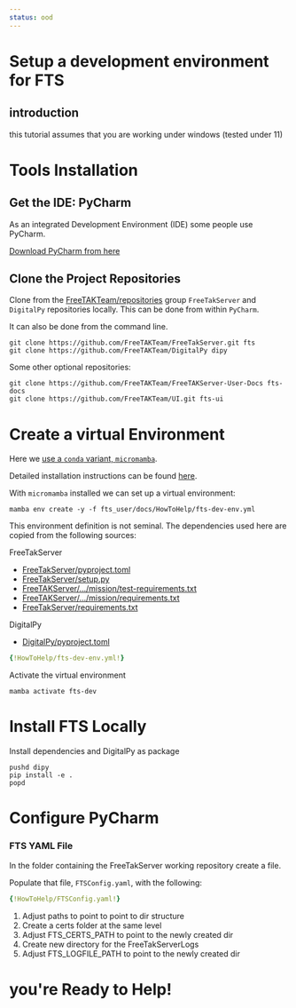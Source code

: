 ```yaml
---
status: ood
---
```


# Setup a development environment for FTS
## introduction
this tutorial assumes that you are working under windows (tested under 11)

# Tools Installation

## Get the IDE: PyCharm
As an integrated Development Environment (IDE) some people use PyCharm.

[Download PyCharm from here](https://www.jetbrains.com/pycharm/)

## Clone the Project Repositories

Clone from the [FreeTAKTeam/repositories](https://github.com/orgs/FreeTAKTeam/repositories) group
`FreeTakServer` and `DigitalPy` repositories locally.
This can be done from within `PyCharm`. 

It can also be done from the command line.

```shell
git clone https://github.com/FreeTAKTeam/FreeTakServer.git fts
git clone https://github.com/FreeTAKTeam/DigitalPy dipy
```

Some other optional repositories:
```shell
git clone https://github.com/FreeTAKTeam/FreeTAKServer-User-Docs fts-docs
git clone https://github.com/FreeTAKTeam/UI.git fts-ui
```

# Create a virtual Environment

Here we [use a `conda` variant, `micromamba`](https://mamba.readthedocs.io/en/latest/user_guide/micromamba.html).

Detailed installation instructions can be found [here](https://mamba.readthedocs.io/en/latest/installation/micromamba-installation.html).

With `micromamba` installed we can set up a virtual environment:

```shell
mamba env create -y -f fts_user/docs/HowToHelp/fts-dev-env.yml
```

This environment definition is not seminal.
The dependencies used here are copied from the following sources:

FreeTakServer

* [FreeTakServer/pyproject.toml](https://github.com/FreeTAKTeam/FreeTakServer/pyproject.toml)
* [FreeTakServer/setup.py](https://github.com/FreeTAKTeam/FreeTakServer/setup.py)
* [FreeTAKServer/.../mission/test-requirements.txt](https://github.com/FreeTAKTeam/FreeTakServer/FreeTAKServer/components/extended/mission/test-requirements.txt)
* [FreeTAKServer/.../mission/requirements.txt](https://github.com/FreeTAKTeam/FreeTakServer/FreeTAKServer/components/extended/mission/requirements.txt)
* [FreeTakServer/requirements.txt](https://github.com/FreeTAKTeam/FreeTakServer/requirements.txt)

DigitalPy

* [DigitalPy/pyproject.toml](https://github.com/FreeTAKTeam/DigitalPy/pyproject.toml)

```yaml
{!HowToHelp/fts-dev-env.yml!}
```

Activate the virtual environment
```
mamba activate fts-dev
```
# Install FTS Locally

Install dependencies and DigitalPy as package
```
pushd dipy
pip install -e .
popd
```

# Configure PyCharm

### FTS YAML File
In the  folder containing the FreeTakServer working repository create a file. 
  
Populate that file, `FTSConfig.yaml`, with the following:
```yaml
{!HowToHelp/FTSConfig.yaml!}
```

1. Adjust paths to point to point to dir structure
2. Create a certs folder at the same level
3. Adjust FTS_CERTS_PATH to point to the newly created dir
4. Create new directory for the FreeTakServerLogs
5. Adjust FTS_LOGFILE_PATH to point to the newly created dir

# you're Ready to Help!



